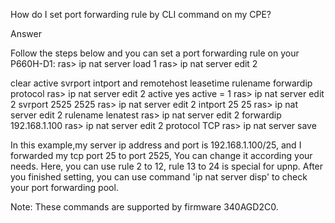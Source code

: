 
How do I set port forwarding rule by CLI command on my CPE?

Answer

Follow the steps below and you can set a port forwarding rule on your P660H-D1:
ras> ip nat server load 1
ras> ip nat server edit 2
 

clear active svrport intport and remotehost leasetime rulename forwardip protocol
ras> ip nat server edit 2 active yes
active = 1
ras> ip nat server edit 2 svrport 2525 2525
ras> ip nat server edit 2 intport 25 25
ras> ip nat server edit 2 rulename lenatest
ras> ip nat server edit 2 forwardip 192.168.1.100
ras> ip nat server edit 2 protocol TCP
ras> ip nat server save

In this example,my server ip address and port is 192.168.1.100/25, and I forwarded my tcp port 25 to port 2525, You can change it according your needs.
Here, you can use rule 2 to 12, rule 13 to 24 is special for upnp.
After you finished setting, you can use command 'ip nat server disp' to check your port forwarding pool.

Note: These commands are supported by firmware 340AGD2C0.
